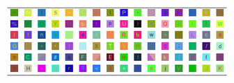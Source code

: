 <table>
<tr>
<td><img src="7E.gif"></td>
<td><img src="4E.gif"></td>
<td><img src="7B.gif"></td>
<td><img src="35.gif"></td>
<td><img src="2D.gif"></td>
<td><img src="5B.gif"></td>
<td><img src="5E.gif"></td>
<td><img src="49.gif"></td>
<td><img src="50.gif"></td>
<td><img src="22.gif"></td>
<td><img src="3D.gif"></td>
<td><img src="24.gif"></td>
<td><img src="42.gif"></td>
<td><img src="5F.gif"></td>
<td><img src="76.gif"></td>
<td><img src="32.gif"></td>
</tr>
<tr>
<td><img src="25.gif"></td>
<td><img src="2C.gif"></td>
<td><img src="4F.gif"></td>
<td><img src="79.gif"></td>
<td><img src="4D.gif"></td>
<td><img src="62.gif"></td>
<td><img src="74.gif"></td>
<td><img src="70.gif"></td>
<td><img src="55.gif"></td>
<td><img src="29.gif"></td>
<td><img src="41.gif"></td>
<td><img src="51.gif"></td>
<td><img src="5A.gif"></td>
<td><img src="28.gif"></td>
<td><img src="7C.gif"></td>
<td><img src="57.gif"></td>
</tr>
<tr>
<td><img src="6C.gif"></td>
<td><img src="21.gif"></td>
<td><img src="6E.gif"></td>
<td><img src="39.gif"></td>
<td><img src="53.gif"></td>
<td><img src="65.gif"></td>
<td><img src="63.gif"></td>
<td><img src="40.gif"></td>
<td><img src="52.gif"></td>
<td><img src="68.gif"></td>
<td><img src="77.gif"></td>
<td><img src="3E.gif"></td>
<td><img src="3A.gif"></td>
<td><img src="4C.gif"></td>
<td><img src="36.gif"></td>
<td><img src="38.gif"></td>
</tr>
<tr>
<td><img src="47.gif"></td>
<td><img src="6F.gif"></td>
<td><img src="2A.gif"></td>
<td><img src="27.gif"></td>
<td><img src="7D.gif"></td>
<td><img src="59.gif"></td>
<td><img src="58.gif"></td>
<td><img src="54.gif"></td>
<td><img src="69.gif"></td>
<td><img src="6D.gif"></td>
<td><img src="78.gif"></td>
<td><img src="30.gif"></td>
<td><img src="3B.gif"></td>
<td><img src="60.gif"></td>
<td><img src="2F.gif"></td>
<td><img src="64.gif"></td>
</tr>
<tr>
<td><img src="61.gif"></td>
<td><img src="43.gif"></td>
<td><img src="gr2.gif"></td>
<td><img src="23.gif"></td>
<td><img src="26.gif"></td>
<td><img src="46.gif"></td>
<td><img src="gr1.gif"></td>
<td><img src="45.gif"></td>
<td><img src="75.gif"></td>
<td><img src="31.gif"></td>
<td><img src="gr3.gif"></td>
<td><img src="6B.gif"></td>
<td><img src="5D.gif"></td>
<td><img src="44.gif"></td>
<td><img src="66.gif"></td>
<td><img src="3F.gif"></td>
</tr>
<tr>
<td><img src="33.gif"></td>
<td><img src="48.gif"></td>
<td><img src="2E.gif"></td>
<td><img src="67.gif"></td>
<td><img src="72.gif"></td>
<td><img src="71.gif"></td>
<td><img src="3C.gif"></td>
<td><img src="34.gif"></td>
<td><img src="2B.gif"></td>
<td><img src="37.gif"></td>
<td><img src="73.gif"></td>
<td><img src="6A.gif"></td>
<td><img src="56.gif"></td>
<td><img src="7A.gif"></td>
<td><img src="4A.gif"></td>
<td><img src="4B.gif"></td>
</tr>
</table>
